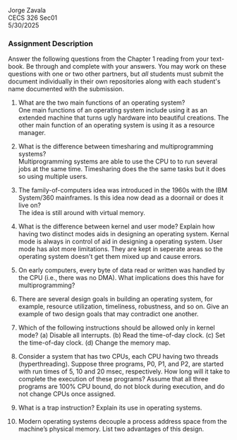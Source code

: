 Jorge Zavala  
CECS 326 Sec01  
5/30/2025  
### Assignment Description
Answer the following questions from the Chapter 1 reading from your text- book. Be through and complete with your answers. You may work on these questions with one or two other partners, but *all* students must submit the document individually in their own repositories along with each student's name documented with the submission.

1. What are the two main functions of an operating system?  
One main functions of an operating system include using it as an extended machine that turns ugly hardware into beautiful creations. The other main function of an operating system is using it as a resource manager.  
2. What is the difference between timesharing and multiprogramming systems?  
Multiprogramming systems are able to use the CPU to to run several jobs at the same time.  Timesharing does the the same tasks but it does so using multiple users.  
3. The family-of-computers idea was introduced in the 1960s with the IBM System/360 mainframes. Is this idea now dead as a doornail or does it live on?    
The idea is still around with virtual memory.  
4. What is the difference between kernel and user mode? Explain how having two distinct modes aids in designing an operating system.
Kernal mode is always in control of aid in designing a operating system. User mode has alot more limitations. They are kept in seperate areas so the operating system doesn't get them mixed up and cause errors.   
5. On early computers, every byte of data read or written was handled by the CPU (i.e., there was no DMA). What implications does this have for multiprogramming?

6. There are several design goals in building an operating system, for example, resource utilization, timeliness, robustness, and so on. Give an example of two design goals that may contradict one another.

7. Which of the following instructions should be allowed only in kernel mode?
    (a) Disable all interrupts.
    (b) Read the time-of-day clock.
    (c) Set the time-of-day clock. (d) Change the memory map.

8. Consider a system that has two CPUs, each CPU having two threads (hyperthreading). Suppose three programs, P0, P1, and P2, are started with run times of 5, 10 and 20 msec, respectively. How long will it take to complete the execution of these programs? Assume that all three programs are 100% CPU bound, do not block during execution, and do not change CPUs once assigned.

9. What is a trap instruction? Explain its use in operating systems.

10. Modern operating systems decouple a process address space from the machine’s physical memory. List two advantages of this design.
